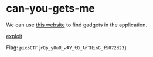 # can-you-gets-me

We can use [this website](http://www.ropshell.com/) to find gadgets in the application.

[exploit](exploit.py)

Flag: `picoCTF{rOp_yOuR_wAY_tO_AnTHinG_f5072d23}`